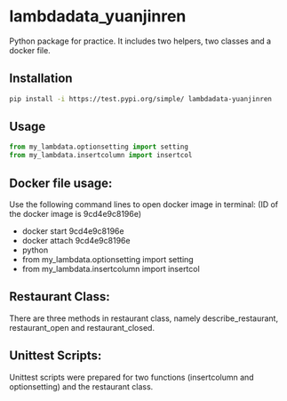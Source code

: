 # lambdadata_yuanjinren
Python package for practice. It includes two helpers, two classes and a docker file. 

## Installation

```sh
pip install -i https://test.pypi.org/simple/ lambdadata-yuanjinren
```

## Usage

```py
from my_lambdata.optionsetting import setting
from my_lambdata.insertcolumn import insertcol
```

## Docker file usage:

Use the following command lines to open docker image in terminal: (ID of the docker image is 9cd4e9c8196e)

 + docker start 9cd4e9c8196e
 + docker attach 9cd4e9c8196e
 + python
 + from my_lambdata.optionsetting import setting
 + from my_lambdata.insertcolumn import insertcol


## Restaurant Class:

There are three methods in restaurant class, namely describe_restaurant, restaurant_open and restaurant_closed. 

## Unittest Scripts:

Unittest scripts were prepared for two functions (insertcolumn and optionsetting) and the restaurant class. 